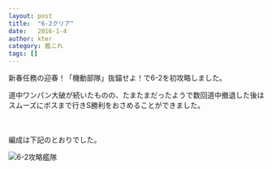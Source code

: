 ```yaml
---
layout: post
title:  "6-2クリア"
date:   2016-1-4
author: kter
category: 艦これ
tags: []
---
```


新春任務の迎春！「機動部隊」抜錨せよ！で6-2を初攻略しました。

道中ワンパン大破が続いたものの、たまたまだったようで数回道中撤退した後はスムーズにボスまで行きS勝利をおさめることができました。

<br /><br />
編成は下記のとおりでした。

![6-2攻略艦隊](http://img.kter.jp/2016/0104/6-2-member.png)
